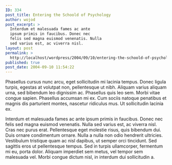 ```yaml
---
ID: 334
post_title: Entering the Schoold of Psychology
author: wojod
post_excerpt: >
  Interdum et malesuada fames ac ante
  ipsum primis in faucibus. Donec nec
  felis sed magna euismod venenatis. Nulla
  sed varius est, ac viverra nisl.
layout: post
permalink: >
  http://localhost/wordpress/2004/09/10/entering-the-schoold-of-psychology/
published: true
post_date: 2004-09-10 11:54:22
---
```

Phasellus cursus nunc arcu, eget sollicitudin mi lacinia tempus. Donec ligula turpis, egestas at volutpat non, pellentesque ut nibh. Aliquam varius aliquam urna, sed bibendum leo dignissim ac. Phasellus quis leo sem. Morbi vitae congue sapien. Phasellus accumsan mi ex. Cum sociis natoque penatibus et magnis dis parturient montes, nascetur ridiculus mus. Ut sollicitudin lacinia ex.

Interdum et malesuada fames ac ante ipsum primis in faucibus. Donec nec felis sed magna euismod venenatis. Nulla sed varius est, ac viverra nisl. Cras nec purus erat. Pellentesque eget molestie risus, quis bibendum dui. Duis ornare condimentum ornare. Nulla a nulla non odio hendrerit ultricies. Vestibulum tristique quam ac nisl dapibus, ut semper orci tincidunt. Sed sagittis eros ut pellentesque tempus. Sed in turpis ullamcorper, fermentum mi eu, porta dolor. Aliquam imperdiet sem metus, vel tempor sem malesuada vel. Morbi congue dictum nisl, in interdum dui sollicitudin a.